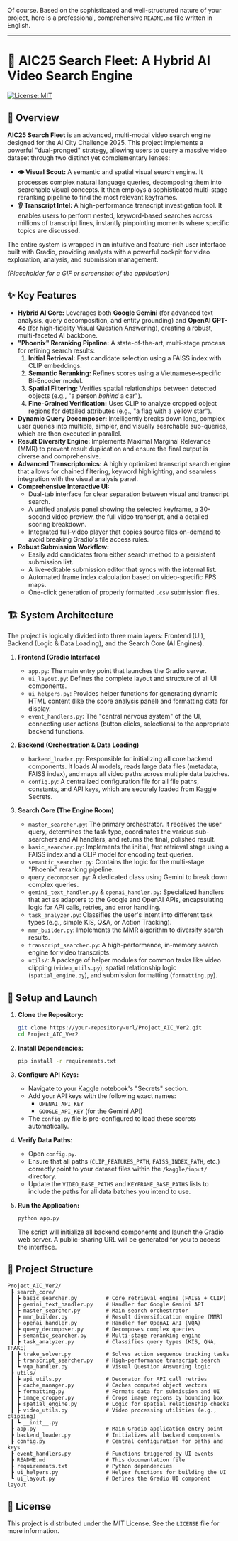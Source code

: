 Of course. Based on the sophisticated and well-structured nature of your project, here is a professional, comprehensive `README.md` file written in English.

---

# 🚀 AIC25 Search Fleet: A Hybrid AI Video Search Engine

[![License: MIT](https://img.shields.io/badge/License-MIT-yellow.svg)](https://opensource.org/licenses/MIT)

## 📖 Overview

**AIC25 Search Fleet** is an advanced, multi-modal video search engine designed for the AI City Challenge 2025. This project implements a powerful "dual-pronged" strategy, allowing users to query a massive video dataset through two distinct yet complementary lenses:

*   **👁️ Visual Scout:** A semantic and spatial visual search engine. It processes complex natural language queries, decomposing them into searchable visual concepts. It then employs a sophisticated multi-stage reranking pipeline to find the most relevant keyframes.
*   **👂 Transcript Intel:** A high-performance transcript investigation tool. It enables users to perform nested, keyword-based searches across millions of transcript lines, instantly pinpointing moments where specific topics are discussed.

The entire system is wrapped in an intuitive and feature-rich user interface built with Gradio, providing analysts with a powerful cockpit for video exploration, analysis, and submission management.

*(Placeholder for a GIF or screenshot of the application)*


## ✨ Key Features

*   **Hybrid AI Core:** Leverages both **Google Gemini** (for advanced text analysis, query decomposition, and entity grounding) and **OpenAI GPT-4o** (for high-fidelity Visual Question Answering), creating a robust, multi-faceted AI backbone.
*   **"Phoenix" Reranking Pipeline:** A state-of-the-art, multi-stage process for refining search results:
    1.  **Initial Retrieval:** Fast candidate selection using a FAISS index with CLIP embeddings.
    2.  **Semantic Reranking:** Refines scores using a Vietnamese-specific Bi-Encoder model.
    3.  **Spatial Filtering:** Verifies spatial relationships between detected objects (e.g., "a person *behind* a car").
    4.  **Fine-Grained Verification:** Uses CLIP to analyze cropped object regions for detailed attributes (e.g., "a flag with a yellow star").
*   **Dynamic Query Decomposer:** Intelligently breaks down long, complex user queries into multiple, simpler, and visually searchable sub-queries, which are then executed in parallel.
*   **Result Diversity Engine:** Implements Maximal Marginal Relevance (MMR) to prevent result duplication and ensure the final output is diverse and comprehensive.
*   **Advanced Transcriptomics:** A highly optimized transcript search engine that allows for chained filtering, keyword highlighting, and seamless integration with the visual analysis panel.
*   **Comprehensive Interactive UI:**
    *   Dual-tab interface for clear separation between visual and transcript search.
    *   A unified analysis panel showing the selected keyframe, a 30-second video preview, the full video transcript, and a detailed scoring breakdown.
    *   Integrated full-video player that copies source files on-demand to avoid breaking Gradio's file access rules.
*   **Robust Submission Workflow:**
    *   Easily add candidates from either search method to a persistent submission list.
    *   A live-editable submission editor that syncs with the internal list.
    *   Automated frame index calculation based on video-specific FPS maps.
    *   One-click generation of properly formatted `.csv` submission files.

## 🏗️ System Architecture

The project is logically divided into three main layers: Frontend (UI), Backend (Logic & Data Loading), and the Search Core (AI Engines).

1.  **Frontend (Gradio Interface)**
    *   `app.py`: The main entry point that launches the Gradio server.
    *   `ui_layout.py`: Defines the complete layout and structure of all UI components.
    *   `ui_helpers.py`: Provides helper functions for generating dynamic HTML content (like the score analysis panel) and formatting data for display.
    *   `event_handlers.py`: The "central nervous system" of the UI, connecting user actions (button clicks, selections) to the appropriate backend functions.

2.  **Backend (Orchestration & Data Loading)**
    *   `backend_loader.py`: Responsible for initializing all core backend components. It loads AI models, reads large data files (metadata, FAISS index), and maps all video paths across multiple data batches.
    *   `config.py`: A centralized configuration file for all file paths, constants, and API keys, which are securely loaded from Kaggle Secrets.

3.  **Search Core (The Engine Room)**
    *   `master_searcher.py`: The primary orchestrator. It receives the user query, determines the task type, coordinates the various sub-searchers and AI handlers, and returns the final, polished result.
    *   `basic_searcher.py`: Implements the initial, fast retrieval stage using a FAISS index and a CLIP model for encoding text queries.
    *   `semantic_searcher.py`: Contains the logic for the multi-stage "Phoenix" reranking pipeline.
    *   `query_decomposer.py`: A dedicated class using Gemini to break down complex queries.
    *   `gemini_text_handler.py` & `openai_handler.py`: Specialized handlers that act as adapters to the Google and OpenAI APIs, encapsulating logic for API calls, retries, and error handling.
    *   `task_analyzer.py`: Classifies the user's intent into different task types (e.g., simple KIS, Q&A, or Action Tracking).
    *   `mmr_builder.py`: Implements the MMR algorithm to diversify search results.
    *   `transcript_searcher.py`: A high-performance, in-memory search engine for video transcripts.
    *   `utils/`: A package of helper modules for common tasks like video clipping (`video_utils.py`), spatial relationship logic (`spatial_engine.py`), and submission formatting (`formatting.py`).

## 🚀 Setup and Launch

1.  **Clone the Repository:**
    ```bash
    git clone https://your-repository-url/Project_AIC_Ver2.git
    cd Project_AIC_Ver2
    ```

2.  **Install Dependencies:**
    ```bash
    pip install -r requirements.txt
    ```

3.  **Configure API Keys:**
    *   Navigate to your Kaggle notebook's "Secrets" section.
    *   Add your API keys with the following exact names:
        *   `OPENAI_API_KEY`
        *   `GOOGLE_API_KEY` (for the Gemini API)
    *   The `config.py` file is pre-configured to load these secrets automatically.

4.  **Verify Data Paths:**
    *   Open `config.py`.
    *   Ensure that all paths (`CLIP_FEATURES_PATH`, `FAISS_INDEX_PATH`, etc.) correctly point to your dataset files within the `/kaggle/input/` directory.
    *   Update the `VIDEO_BASE_PATHS` and `KEYFRAME_BASE_PATHS` lists to include the paths for all data batches you intend to use.

5.  **Run the Application:**
    ```bash
    python app.py
    ```
    The script will initialize all backend components and launch the Gradio web server. A public-sharing URL will be generated for you to access the interface.

## 📂 Project Structure

```
Project_AIC_Ver2/
 ┣ search_core/
 ┃ ┣ basic_searcher.py         # Core retrieval engine (FAISS + CLIP)
 ┃ ┣ gemini_text_handler.py    # Handler for Google Gemini API
 ┃ ┣ master_searcher.py        # Main search orchestrator
 ┃ ┣ mmr_builder.py            # Result diversification engine (MMR)
 ┃ ┣ openai_handler.py         # Handler for OpenAI API (VQA)
 ┃ ┣ query_decomposer.py       # Decomposes complex queries
 ┃ ┣ semantic_searcher.py      # Multi-stage reranking engine
 ┃ ┣ task_analyzer.py          # Classifies query types (KIS, QNA, TRAKE)
 ┃ ┣ trake_solver.py           # Solves action sequence tracking tasks
 ┃ ┣ transcript_searcher.py    # High-performance transcript search
 ┃ ┗ vqa_handler.py            # Visual Question Answering logic
 ┣ utils/
 ┃ ┣ api_utils.py              # Decorator for API call retries
 ┃ ┣ cache_manager.py          # Caches computed object vectors
 ┃ ┣ formatting.py             # Formats data for submission and UI
 ┃ ┣ image_cropper.py          # Crops image regions by bounding box
 ┃ ┣ spatial_engine.py         # Logic for spatial relationship checks
 ┃ ┣ video_utils.py            # Video processing utilities (e.g., clipping)
 ┃ ┗ __init__.py
 ┣ app.py                      # Main Gradio application entry point
 ┣ backend_loader.py           # Initializes all backend components
 ┣ config.py                   # Central configuration for paths and keys
 ┣ event_handlers.py           # Functions triggered by UI events
 ┣ README.md                   # This documentation file
 ┣ requirements.txt            # Python dependencies
 ┣ ui_helpers.py               # Helper functions for building the UI
 ┗ ui_layout.py                # Defines the Gradio UI component layout
```

## 📜 License

This project is distributed under the MIT License. See the `LICENSE` file for more information.